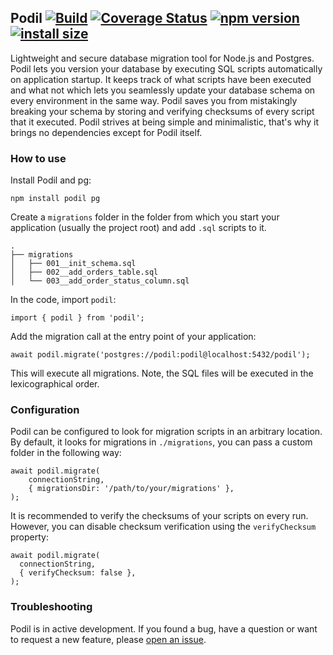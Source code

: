 ## Podil [![Build](https://github.com/podiljs/podil/actions/workflows/build.yaml/badge.svg)](https://github.com/podiljs/podil/actions/workflows/build.yaml) [![Coverage Status](https://coveralls.io/repos/github/podiljs/podil/badge.svg?branch=main)](https://coveralls.io/github/podiljs/podil?branch=main) [![npm version](https://img.shields.io/npm/v/podil.svg?style=flat)](https://www.npmjs.com/package/podil) [![install size](https://packagephobia.com/badge?p=podil)](https://www.npmjs.com/package/podil)

Lightweight and secure database migration tool for Node.js and Postgres. Podil lets
you version your database by executing SQL scripts automatically on application
startup. It keeps track of what scripts have been executed and what not which lets
you seamlessly update your database schema on every environment in the same way. Podil
saves you from mistakingly breaking your schema by storing and verifying checksums
of every script that it executed. Podil strives at being simple and minimalistic,
that's why it brings no dependencies except for Podil itself.


### How to use
Install Podil and pg:

```shell
npm install podil pg
```

Create a `migrations` folder in the folder from which you start your
application (usually the project root) and add `.sql` scripts to it.
```shell
.
├── migrations
│   ├── 001__init_schema.sql
│   ├── 002__add_orders_table.sql
│   └── 003__add_order_status_column.sql
```

In the code, import `podil`:
```shell
import { podil } from 'podil';
```

Add the migration call at the entry point of your application:

```shell
await podil.migrate('postgres://podil:podil@localhost:5432/podil');
```

This will execute all migrations. Note, the SQL files will be executed
in the lexicographical order.

### Configuration

Podil can be configured to look for migration scripts in an arbitrary location.
By default, it looks for migrations in `./migrations`, you can pass a custom
folder in the following way:

```shell
await podil.migrate(
    connectionString,
    { migrationsDir: '/path/to/your/migrations' },
);
```

It is recommended to verify the checksums of your scripts on every run. However,
you can disable checksum verification using the `verifyChecksum` property:

```shell
await podil.migrate(
  connectionString,
  { verifyChecksum: false },
);
```

### Troubleshooting

Podil is in active development. If you found a bug, have a question or
want to request a new feature, please
[open an issue](https://github.com/podiljs/podil/issues).
